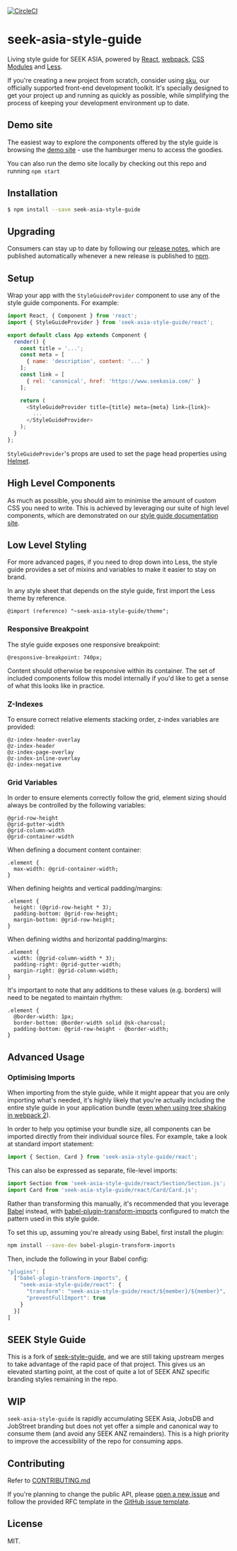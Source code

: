 [![CircleCI](https://circleci.com/gh/seekinternational/seek-asia-style-guide.svg?style=svg)](https://circleci.com/gh/seekinternational/seek-asia-style-guide)

# seek-asia-style-guide

Living style guide for SEEK ASIA, powered by [React](https://facebook.github.io/react), [webpack](https://webpack.js.org), [CSS Modules](https://github.com/css-modules/css-modules) and [Less](http://lesscss.org/).

If you're creating a new project from scratch, consider using [sku](https://github.com/seek-oss/sku), our officially supported front-end development toolkit. It's specially designed to get your project up and running as quickly as possible, while simplifying the process of keeping your development environment up to date.

## Demo site

The easiest way to explore the components offered by the style guide is browsing the [demo site](https://seekinternational.github.io/seek-asia-style-guide/) - use the hamburger menu to access the goodies.

You can also run the demo site locally by checking out this repo and running `npm start`

## Installation

```bash
$ npm install --save seek-asia-style-guide
```

## Upgrading

Consumers can stay up to date by following our [release notes](https://github.com/seekinternational/seek-asia-style-guide/releases), which are published automatically whenever a new release is published to [npm](https://www.npmjs.com/package/seek-asia-style-guide).

## Setup

Wrap your app with the `StyleGuideProvider` component to use any of the style guide components. For example:

```js
import React, { Component } from 'react';
import { StyleGuideProvider } from 'seek-asia-style-guide/react';

export default class App extends Component {
  render() {
    const title = '...';
    const meta = [
      { name: 'description', content: '...' }
    ];
    const link = [
      { rel: 'canonical', href: 'https://www.seekasia.com/' }
    ];

    return (
      <StyleGuideProvider title={title} meta={meta} link={link}>
        ...
      </StyleGuideProvider>
    );
  }
};
```

`StyleGuideProvider`'s props are used to set the page head properties using [Helmet](https://github.com/nfl/react-helmet).

## High Level Components

As much as possible, you should aim to minimise the amount of custom CSS you need to write. This is achieved by leveraging our suite of high level components, which are demonstrated on our [style guide documentation site](https://seekinternational.github.io/seek-style-guide/).


## Low Level Styling

For more advanced pages, if you need to drop down into Less, the style guide provides a set of mixins and variables to make it easier to stay on brand.

In any style sheet that depends on the style guide, first import the Less theme by reference.

```less
@import (reference) "~seek-asia-style-guide/theme";
```

### Responsive Breakpoint

The style guide exposes one responsive breakpoint:

```less
@responsive-breakpoint: 740px;
```

Content should otherwise be responsive within its container. The set of included components follow this model internally if you'd like to get a sense of what this looks like in practice.

### Z-Indexes

To ensure correct relative elements stacking order, z-index variables are provided:

```less
@z-index-header-overlay
@z-index-header
@z-index-page-overlay
@z-index-inline-overlay
@z-index-negative
```

### Grid Variables

In order to ensure elements correctly follow the grid, element sizing should always be controlled by the following variables:

```less
@grid-row-height
@grid-gutter-width
@grid-column-width
@grid-container-width
```

When defining a document content container:

```less
.element {
  max-width: @grid-container-width;
}
```

When defining heights and vertical padding/margins:

```less
.element {
  height: (@grid-row-height * 3);
  padding-bottom: @grid-row-height;
  margin-bottom: @grid-row-height;
}
```

When defining widths and horizontal padding/margins:

```less
.element {
  width: (@grid-column-width * 3);
  padding-right: @grid-gutter-width;
  margin-right: @grid-column-width;
}
```

It's important to note that any additions to these values (e.g. borders) will need to be negated to maintain rhythm:

```less
.element {
  @border-width: 1px;
  border-bottom: @border-width solid @sk-charcoal;
  padding-bottom: @grid-row-height - @border-width;
}
```

## Advanced Usage

### Optimising Imports

When importing from the style guide, while it might appear that you are only importing what's needed, it's highly likely that you're actually including the entire style guide in your application bundle ([even when using tree shaking in webpack 2](https://github.com/webpack/webpack/issues/2867)).

In order to help you optimise your bundle size, all components can be imported directly from their individual source files. For example, take a look at standard import statement:

```js
import { Section, Card } from 'seek-asia-style-guide/react';
```

This can also be expressed as separate, file-level imports:

```js
import Section from 'seek-asia-style-guide/react/Section/Section.js';
import Card from 'seek-asia-style-guide/react/Card/Card.js';
```

Rather than transforming this manually, it's recommended that you leverage [Babel](https://babeljs.io/) instead, with [babel-plugin-transform-imports](https://www.npmjs.com/package/babel-plugin-transform-imports) configured to match the pattern used in this style guide.

To set this up, assuming you're already using Babel, first install the plugin:

```bash
npm install --save-dev babel-plugin-transform-imports
```

Then, include the following in your Babel config:

```js
"plugins": [
  ["babel-plugin-transform-imports", {
    "seek-asia-style-guide/react": {
      "transform": "seek-asia-style-guide/react/${member}/${member}",
      "preventFullImport": true
    }
  }]
]
```

## SEEK Style Guide

This is a fork of [seek-style-guide](https://github.com/seek-oss/seek-style-guide), and we are still taking upstream merges to take advantage of the rapid pace of that project.  This gives us an elevated starting point, at the cost of quite a lot of SEEK ANZ specific branding styles remaining in the repo.

## WIP

`seek-asia-style-guide` is rapidly accumulating SEEK Asia, JobsDB and JobStreet branding but does not yet offer a simple and canonical way to consume them (and avoid any SEEK ANZ remainders).  This is a high priority to improve the accessibility of the repo for consuming apps.

## Contributing

Refer to [CONTRIBUTING.md](./CONTRIBUTING.md)

If you're planning to change the public API, please [open a new issue](https://github.com/seekinternational/seek-asia-style-guide/issues/new) and follow the provided RFC template in the [GitHub issue template](.github/ISSUE_TEMPLATE.md).

## License

MIT.
